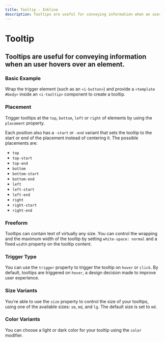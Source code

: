```yaml
---
title: Tooltip - Inkline
description: Tooltips are useful for conveying information when an user hovers over an element.
---
```


<script setup>
import {
    ITooltipBasicExample,
    ITooltipColorVariantsExample,
    ITooltipSizeVariantsExample,
    ITooltipFreeformExample,
    ITooltipPlacementExample,
    ITooltipTriggerExample
} from '@inkline/inkline/components/ITooltip/examples';
import { manifest } from '@inkline/inkline/components/ITooltip/manifest';

import { default as ITooltipBasicExampleHTML } from '@inkline/inkline/components/ITooltip/examples/basic.html?raw';
import { default as ITooltipColorVariantsExampleHTML } from '@inkline/inkline/components/ITooltip/examples/color-variants.html?raw';
import { default as ITooltipSizeVariantsExampleHTML } from '@inkline/inkline/components/ITooltip/examples/size-variants.html?raw';
import { default as ITooltipFreeformExampleHTML } from '@inkline/inkline/components/ITooltip/examples/freeform.html?raw';
import { default as ITooltipPlacementExampleHTML } from '@inkline/inkline/components/ITooltip/examples/placement.html?raw';
import { default as ITooltipTriggerExampleHTML } from '@inkline/inkline/components/ITooltip/examples/trigger.html?raw';
import { default as ITooltipTriggerExampleJS } from '@inkline/inkline/components/ITooltip/examples/trigger.js?raw';
</script>

# Tooltip
## Tooltips are useful for conveying information when an user hovers over an element.

### Basic Example
Wrap the trigger element (such as an `<i-button>`) and provide a `<template #body>` inside an `<i-tooltip>` component to create a tooltip.

<example :component="ITooltipBasicExample" :html="ITooltipBasicExampleHTML"></example>

### Placement
Trigger tooltips at the `top`, `bottom`, `left` or `right` of elements by using the `placement` property. 

Each position also has a `-start` or `-end` variant that sets the tooltip to the start or end of the placement instead of centering it. The possible placements are:

- `top`
- `top-start`
- `top-end`
- `bottom`
- `bottom-start`
- `bottom-end`
- `left`
- `left-start`
- `left-end`
- `right`
- `right-start`
- `right-end`

<example :component="ITooltipPlacementExample" :html="ITooltipPlacementExampleHTML"></example>

### Freeform
Tooltips can contain text of virtually any size. You can control the wrapping and the maximum width of the tooltip by setting `white-space: normal` and a fixed `width` property on the tooltip content.

<example :component="ITooltipFreeformExample" :html="ITooltipFreeformExampleHTML"></example>

### Trigger Type
You can use the `trigger` property to trigger the tooltip on `hover` or `click`. By default, tooltips are triggered on `hover`, a design decision made to improve user experience.

<example :component="ITooltipTriggerExample" :html="ITooltipTriggerExampleHTML" :js="ITooltipTriggerExampleJS"></example>

### Size Variants
You're able to use the `size` property to control the size of your tooltips, using one of the available sizes: `sm`, `md`, and `lg`. 
The default size is set to `md`.

<example :component="ITooltipSizeVariantsExample" :html="ITooltipSizeVariantsExampleHTML"></example>

### Color Variants
You can choose a light or dark color for your tooltip using the `color` modifier.

<example :component="ITooltipColorVariantsExample" :html="ITooltipColorVariantsExampleHTML"></example>
